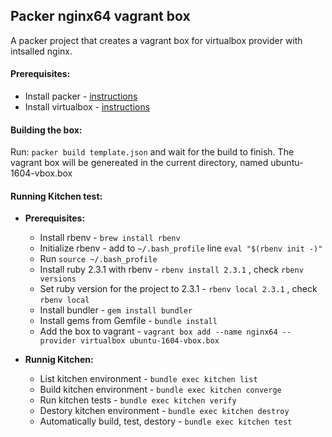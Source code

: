 ## Packer nginx64 vagrant box
A packer project that creates a vagrant box for virtualbox provider with intsalled nginx.

#### Prerequisites:
* Install packer - [instructions](https://www.packer.io/intro/getting-started/install.html)
* Install virtualbox - [instructions](https://www.virtualbox.org/wiki/Downloads)

#### Building the box:
Run: `packer build template.json` and wait for the build to finish.
The vagrant box will be genereated in the current directory, named ubuntu-1604-vbox.box

#### Running Kitchen test:
* **Prerequisites:**
  * Install rbenv - `brew install rbenv`
  * Initialize rbenv - add to `~/.bash_profile` line `eval "$(rbenv init -)"`
  * Run `source ~/.bash_profile`
  * Install ruby 2.3.1 with rbenv - `rbenv install 2.3.1` , check `rbenv versions`
  * Set ruby version for the project to 2.3.1 - `rbenv local 2.3.1` , check `rbenv local`
  * Install bundler - `gem install bundler`
  * Install gems from Gemfile - `bundle install`
  * Add the box to vagrant - `vagrant box add --name nginx64 --provider virtualbox ubuntu-1604-vbox.box`
  
* **Runnig Kitchen:**
  * List kitchen environment - `bundle exec kitchen list`
  * Build kitchen environment - `bundle exec kitchen converge`
  * Run kitchen tests - `bundle exec kitchen verify`
  * Destory kitchen environment - `bundle exec kitchen destroy`
  * Automatically build, test, destory - `bundle exec kitchen test`
